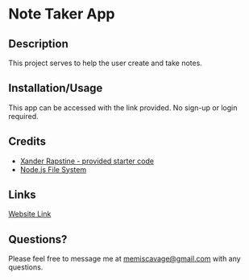 # Note Taker App

## Description
This project serves to help the user create and take notes.

## Installation/Usage
This app can be accessed with the link provided. No sign-up or login required.

## Credits
* [Xander Rapstine - provided starter code](https://github.com/coding-boot-camp/miniature-eureka)
* [Node.js File System](https://www.w3schools.com/nodejs/nodejs_filesystem.asp)

## Links
[Website Link](https://memiscavage.github.io/NoteTakerApp/)

## Questions?
Please feel free to message me at memiscavage@gmail.com with any questions.
